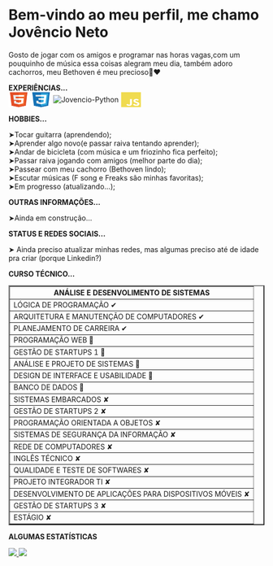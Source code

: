 # Bem-vindo ao meu perfil, me chamo Jovêncio Neto

Gosto de jogar com os amigos e programar nas horas vagas,com um pouquinho de música essa coisas alegram meu dia, também adoro cachorros, meu Bethoven é meu precioso🐶❤️

**EXPERIÊNCIAS...**<br>
<img align="center" alt="Jovencio-HTML" height="30" width="40" src="https://raw.githubusercontent.com/devicons/devicon/master/icons/html5/html5-original.svg">
  <img align="center" alt="Jovencio-CSS" height="30" width="40" src="https://raw.githubusercontent.com/devicons/devicon/master/icons/css3/css3-original.svg">
  <img align="center" alt="Jovencio-Python" height="35" width="35" src="https://i.imgur.com/w6HYuAI.png">
  <img align="center" alt="Jovencio-Js" height="30" width="40" src="https://raw.githubusercontent.com/devicons/devicon/master/icons/javascript/javascript-plain.svg">

**HOBBIES...**<br>

➤Tocar guitarra (aprendendo); <br>
➤Aprender algo novo(e passar raiva tentando aprender);<br>
➤Andar de bicicleta (com música e um friozinho fica perfeito);<br>
➤Passar raiva jogando com amigos (melhor parte do dia);<br>
➤Passear com meu cachorro (Bethoven lindo);<br>
➤Escutar músicas (F song e Freaks são minhas favoritas);<br>
➤Em progresso (atualizando...);<br>

**OUTRAS INFORMAÇÕES...**<br>

➤Ainda em construção...<br>

**STATUS E REDES SOCIAIS...**<br>

➤ Ainda preciso atualizar minhas redes, mas algumas preciso até de idade pra criar (porque Linkedin?)<br>

**CURSO TÉCNICO...**<br>

 <table border="2">
   
  <th>ANÁLISE E DESENVOLIMENTO DE SISTEMAS</th>

  <tr>
  <td>LÓGICA DE PROGRAMAÇÃO ✔ </td>
  </tr>
  <tr>
  <td>ARQUITETURA E MANUTENÇÃO DE COMPUTADORES ✔</td>
  </tr>
  <tr>
  <td>PLANEJAMENTO DE CARREIRA ✔</td>
  </tr>
  <tr>
  <td>PROGRAMAÇÃO WEB 🔄</td>
  </tr>
  <tr>
  <td>GESTÃO DE STARTUPS 1 🔄</td>
  </tr>
  <tr>
  <td>ANÁLISE E PROJETO DE SISTEMAS 🔄</td>
  </tr>
  <tr>
  <td>DESIGN DE INTERFACE E USABILIDADE 🔄</td>
  </tr>

  <tr>
  <td>BANCO DE DADOS 🔄</td>
  </tr>

  <tr>
  <td>SISTEMAS EMBARCADOS ✘</td>
  </tr>

  <tr>
  <td>GESTÃO DE STARTUPS 2 ✘</td>
  </tr>

  <tr>
  <td>PROGRAMAÇÃO ORIENTADA A OBJETOS ✘</td>
  </tr>

  <tr>
  <td>SISTEMAS DE SEGURANÇA DA INFORMAÇÃO ✘</td>
  </tr>

  <tr>
  <td>REDE DE COMPUTADORES ✘</td>
  </tr>

  <tr>
  <td>INGLÊS TÉCNICO ✘</td>
  </tr>

  <tr>
  <td>QUALIDADE E TESTE DE SOFTWARES ✘</td>
  </tr>

  <tr>
  <td>PROJETO INTEGRADOR TI ✘</td>
  </tr>

  <tr>
  <td>DESENVOLVIMENTO DE APLICAÇÕES PARA DISPOSITIVOS MÓVEIS ✘</td>
  </tr>

  <tr>
  <td>GESTÃO DE STARTUPS 3 ✘</td>
  </tr>

  <tr>
  <td>ESTÁGIO ✘</td>
  </tr>

  </table>

  **ALGUMAS ESTATÍSTICAS**
  
 <div>
  <a href="https://github.com/JovencioNeto">
  <img height="150em" src="https://github-readme-stats.vercel.app/api?username=JovencioNeto&show_icons=true&theme=vue-dark&include_all_commits=true&count_private=true"/>
  <img height="150em" src="https://github-readme-stats.vercel.app/api/top-langs/?username=JovencioNeto&layout=compact&langs_count=7&theme=vue-dark"/>
 </div>
